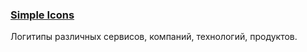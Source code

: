 ### [Simple Icons](https://simpleicons.org/)

Логитипы различных сервисов, компаний, технологий, продуктов.
